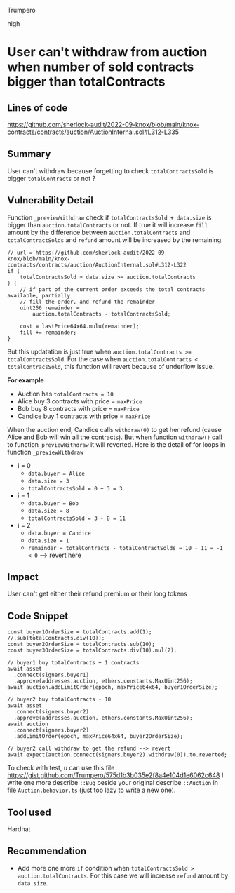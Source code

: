 Trumpero

high

# User can't withdraw from auction when number of sold contracts bigger than totalContracts

## Lines of code
https://github.com/sherlock-audit/2022-09-knox/blob/main/knox-contracts/contracts/auction/AuctionInternal.sol#L312-L335

## Summary
User can't withdraw because forgetting to check `totalContractsSold` is bigger `totalContracts` or not ?  

## Vulnerability Detail
Function `_previewWithdraw` check if `totalContractsSold + data.size` is bigger than `auction.totalContracts` or not. If true it will increase `fill` amount by the difference between `auction.totalContracts` and `totalContractSolds` and `refund` amount will be increased by the remaining. 
```solidity=
// url = https://github.com/sherlock-audit/2022-09-knox/blob/main/knox-contracts/contracts/auction/AuctionInternal.sol#L312-L322
if (
    totalContractsSold + data.size >= auction.totalContracts
) {
    // if part of the current order exceeds the total contracts available, partially
    // fill the order, and refund the remainder
    uint256 remainder =
        auction.totalContracts - totalContractsSold;

    cost = lastPrice64x64.mulu(remainder);
    fill += remainder;
} 
```
But this updatation is just true when `auction.totalContracts >= totalContractsSold`. For the case when `auction.totalContracts < totalContracsSold`, this function will revert because of underflow issue. 


**For example**
* Auction has `totalContracts = 10`
* Alice buy 3 contracts with price = `maxPrice`
* Bob buy 8 contracts with price = `maxPrice`
* Candice buy 1 contracts with price = `maxPrice`

When the auction end, Candice calls `withdraw(0)` to get her refund (cause Alice and Bob will win all the contracts). But when function `withdraw()` call to function`_previewWithdraw` it will reverted. Here is the detail of for loops in function `_previewWithdraw`
* i = 0
    * `data.buyer = Alice`
    * `data.size = 3`
    * `totalContractsSold = 0 + 3 = 3` 
* i = 1
    * `data.buyer = Bob`
    * `data.size = 8`
    * `totalContractsSold = 3 + 8 = 11`
* i = 2
    * `data.buyer = Candice`
    * `data.size = 1`
    * `remainder = totalContracts - totalContractSolds = 10 - 11 = -1 < 0` --> revert here 

## Impact
User can't get either their refund premium or their long tokens 

## Code Snippet
```typescript=
const buyer1OrderSize = totalContracts.add(1); //.sub(totalContracts.div(10));
const buyer2OrderSize = totalContracts.sub(10);
const buyer3OrderSize = totalContracts.div(10).mul(2);

// buyer1 buy totalContracts + 1 contracts 
await asset
  .connect(signers.buyer1)
  .approve(addresses.auction, ethers.constants.MaxUint256);
await auction.addLimitOrder(epoch, maxPrice64x64, buyer1OrderSize);

// buyer2 buy totalContracts - 10
await asset
  .connect(signers.buyer2)
  .approve(addresses.auction, ethers.constants.MaxUint256);
await auction
  .connect(signers.buyer2)
  .addLimitOrder(epoch, maxPrice64x64, buyer2OrderSize);

// buyer2 call withdraw to get the refund --> revert 
await expect(auction.connect(signers.buyer2).withdraw(0)).to.reverted;
```
To check with test, u can use this file 
https://gist.github.com/Trumpero/575d1b3b035e2f8a4e104d1e6062c648
I write one more describe `::Bug` beside your original describe `::Auction` in file `Auction.behavior.ts` (just too lazy to write a new one). 

## Tool used
Hardhat 

## Recommendation
* Add more one more `if` condition when `totalContractsSold > auction.totalContracts`. For this case we will increase `refund` amount by `data.size`.
 